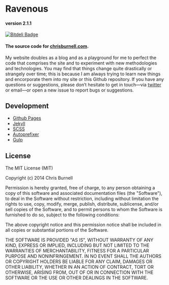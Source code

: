 # Ravenous
#### version 2.1.1

[![Bitdeli Badge](https://d2weczhvl823v0.cloudfront.net/chrisburnell/chrisburnell.github.io/trend.png)](https://bitdeli.com/free "Bitdeli Badge")

#### The source code for [chrisburnell.com](http://chrisburnell.com).

My website doubles as a blog and as a playground for me to perfect the code that comprises the site and to experiment with new methodologies and technologies. You may find that things change quite drastically or strangely over time; this is because I am always trying to learn new things and encorporate them into my site or this Github repository. If you have any questions or suggestions, please don’t hesitate to get in touch&mdash;via [twitter](https://twitter.com/iamchrisburnell) or email&mdash;or open a new issue to report bugs or suggestions.

## Development
- [Github Pages](http://pages.github.com)
- [Jekyll](http://jekyllrb.com)
- [SCSS](http://sass-lang.com)
- [Autoprefixer](https://github.com/ai/autoprefixer)
- [Gulp](http://gulpjs.com)

## License

The MIT License (MIT)

Copyright (c) 2014 Chris Burnell

Permission is hereby granted, free of charge, to any person obtaining a copy
of this software and associated documentation files (the "Software"), to deal
in the Software without restriction, including without limitation the rights
to use, copy, modify, merge, publish, distribute, sublicense, and/or sell
copies of the Software, and to permit persons to whom the Software is
furnished to do so, subject to the following conditions:

The above copyright notice and this permission notice shall be included in all
copies or substantial portions of the Software.

THE SOFTWARE IS PROVIDED "AS IS", WITHOUT WARRANTY OF ANY KIND, EXPRESS OR
IMPLIED, INCLUDING BUT NOT LIMITED TO THE WARRANTIES OF MERCHANTABILITY,
FITNESS FOR A PARTICULAR PURPOSE AND NONINFRINGEMENT. IN NO EVENT SHALL THE
AUTHORS OR COPYRIGHT HOLDERS BE LIABLE FOR ANY CLAIM, DAMAGES OR OTHER
LIABILITY, WHETHER IN AN ACTION OF CONTRACT, TORT OR OTHERWISE, ARISING FROM,
OUT OF OR IN CONNECTION WITH THE SOFTWARE OR THE USE OR OTHER DEALINGS IN THE
SOFTWARE.
